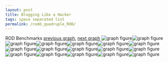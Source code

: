 ```yaml
---
layout: post
title: Blogging Like a Hacker
tags: space separated list
permalink: /comb_quadruple_ROD/
---
```


ROD Benchmarks
[previous graph](./comb_quadruple_RB/), [next graph](./comb_quadruple_SMATRIX/)
<img src="./images/quadruple/ROD/ROD-AVL_box.png" alt="graph figure"><img src="./images/quadruple/ROD/ROD-A_box.png" alt="graph figure"><img src="./images/quadruple/ROD/ROD-CYPHERD_box.png" alt="graph figure"><img src="./images/quadruple/ROD/ROD-EGG_box.png" alt="graph figure"><img src="./images/quadruple/ROD/ROD-FACE_box.png" alt="graph figure"><img src="./images/quadruple/ROD/ROD-FLOYD_box.png" alt="graph figure"><img src="./images/quadruple/ROD/ROD-F_box.png" alt="graph figure"><img src="./images/quadruple/ROD/ROD-H_box.png" alt="graph figure"><img src="./images/quadruple/ROD/ROD-JSOND_box.png" alt="graph figure"><img src="./images/quadruple/ROD/ROD-K_box.png" alt="graph figure"><img src="./images/quadruple/ROD/ROD-O_box.png" alt="graph figure"><img src="./images/quadruple/ROD/ROD-PDFD_box.png" alt="graph figure"><img src="./images/quadruple/ROD/ROD-RB_box.png" alt="graph figure"><img src="./images/quadruple/ROD/ROD-ROD_box.png" alt="graph figure"><img src="./images/quadruple/ROD/ROD-SMATRIX_box.png" alt="graph figure"><img src="./images/quadruple/ROD/ROD-SORTD_box.png" alt="graph figure"><img src="./images/quadruple/ROD/ROD-ZB_box.png" alt="graph figure">